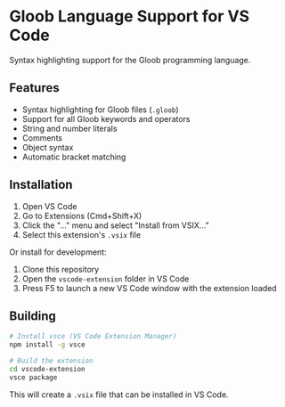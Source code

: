 # Gloob Language Support for VS Code

Syntax highlighting support for the Gloob programming language.

## Features

- Syntax highlighting for Gloob files (`.gloob`)
- Support for all Gloob keywords and operators
- String and number literals
- Comments
- Object syntax
- Automatic bracket matching

## Installation

1. Open VS Code
2. Go to Extensions (Cmd+Shift+X)
3. Click the "..." menu and select "Install from VSIX..."
4. Select this extension's `.vsix` file

Or install for development:
1. Clone this repository
2. Open the `vscode-extension` folder in VS Code
3. Press F5 to launch a new VS Code window with the extension loaded

## Building

```bash
# Install vsce (VS Code Extension Manager)
npm install -g vsce

# Build the extension
cd vscode-extension
vsce package
```

This will create a `.vsix` file that can be installed in VS Code.

